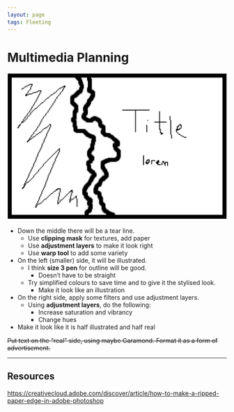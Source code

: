 ```yaml
---
layout: page
tags: Fleeting 
---
```


# Multimedia Planning

![](../../../assets/Multimedia%20rough%20plan.png)

- Down the middle there will be a tear line. 
	- Use **clipping mask** for textures, add paper
	- Use **adjustment layers** to make it look right
	- Use **warp tool** to add some variety
- On the left (smaller) side, it will be illustrated. 
	- I think **size 3 pen** for outline will be good.
		- Doesn’t have to be straight
	- Try simplified colours to save time and to give it the stylised look. 
		- Make it look like an illustration
- On the right side, apply some filters and use adjustment layers.
	- Using **adjustment layers**, do the following:
		- Increase saturation and vibrancy
		- Change hues
- Make it look like it is half illustrated and half real

~~Put text on the “real” side, using maybe Garamond. Format it as a form of advertisement.~~

---

## Resources

https://creativecloud.adobe.com/discover/article/how-to-make-a-ripped-paper-edge-in-adobe-photoshop